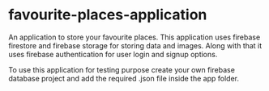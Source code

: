 # favourite-places-application
An application to store your favourite places.
This application uses firebase firestore and firebase storage for storing data and images. 
Along with that it uses firebase authentication for user login and signup options.

To use this application for testing purpose create your own firebase database project and add the required .json file inside the app folder.

